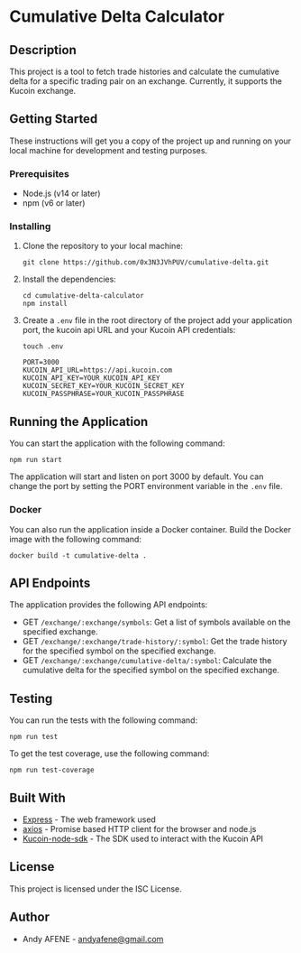 
# Cumulative Delta Calculator

## Description

This project is a tool to fetch trade histories and calculate the cumulative delta for a specific trading pair on an exchange. Currently, it supports the Kucoin exchange.

## Getting Started

These instructions will get you a copy of the project up and running on your local machine for development and testing purposes.

### Prerequisites

- Node.js (v14 or later)
- npm (v6 or later)

### Installing

1. Clone the repository to your local machine:
   ```
   git clone https://github.com/0x3N3JVhPUV/cumulative-delta.git
   ```
   
2. Install the dependencies:
   ```
   cd cumulative-delta-calculator
   npm install
   ```
   
3. Create a `.env` file in the root directory of the project add your application port, the kucoin api URL and your Kucoin API credentials:
   ```
   touch .env

   PORT=3000
   KUCOIN_API_URL=https://api.kucoin.com
   KUCOIN_API_KEY=YOUR_KUCOIN_API_KEY
   KUCOIN_SECRET_KEY=YOUR_KUCOIN_SECRET_KEY
   KUCOIN_PASSPHRASE=YOUR_KUCOIN_PASSPHRASE   

   ```

## Running the Application

You can start the application with the following command:
```
npm run start
```

The application will start and listen on port 3000 by default. You can change the port by setting the PORT environment variable in the `.env` file.

### Docker

You can also run the application inside a Docker container. Build the Docker image with the following command:
```
docker build -t cumulative-delta .
```

## API Endpoints

The application provides the following API endpoints:

- GET `/exchange/:exchange/symbols`: Get a list of symbols available on the specified exchange.
- GET `/exchange/:exchange/trade-history/:symbol`: Get the trade history for the specified symbol on the specified exchange.
- GET `/exchange/:exchange/cumulative-delta/:symbol`: Calculate the cumulative delta for the specified symbol on the specified exchange.

## Testing

You can run the tests with the following command:
```
npm run test
```
To get the test coverage, use the following command:
````
npm run test-coverage
````

## Built With

- [Express](https://expressjs.com/) - The web framework used
- [axios](https://axios-http.com/) - Promise based HTTP client for the browser and node.js
- [Kucoin-node-sdk](https://github.com/Kucoin/kucoin-node-sdk) - The SDK used to interact with the Kucoin API

## License

This project is licensed under the ISC License.

## Author

- Andy AFENE - [andyafene@gmail.com](mailto:andyafene@gmail.com)

